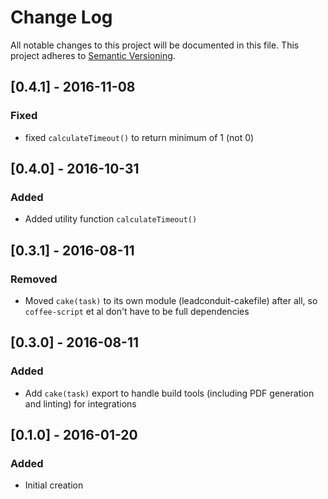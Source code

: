 # Change Log
All notable changes to this project will be documented in this file.
This project adheres to [Semantic Versioning](http://semver.org/).

## [0.4.1] - 2016-11-08
### Fixed
- fixed `calculateTimeout()` to return minimum of 1 (not 0)

## [0.4.0] - 2016-10-31
### Added
- Added utility function `calculateTimeout()`

## [0.3.1] - 2016-08-11
### Removed
- Moved `cake(task)` to its own module (leadconduit-cakefile) after all, so `coffee-script` et al don't have to be full dependencies

## [0.3.0] - 2016-08-11
### Added
- Add `cake(task)` export to handle build tools (including PDF generation and linting) for integrations

## [0.1.0] - 2016-01-20
### Added
- Initial creation
